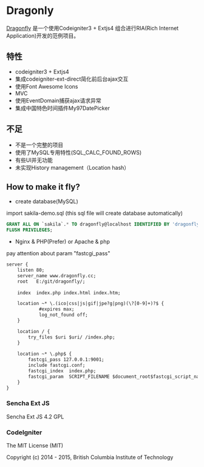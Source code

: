 # Dragonly

[Dragonfly](http://blog.php-admin.com/extjs4/extjs_dragonfly.md) 是一个使用Codeigniter3 + Extjs4 组合进行RIA(Rich Internet Application)开发的范例项目。

## 特性

* codeigniter3 + Extjs4
* 集成codeigniter-ext-direct简化前后台ajax交互
* 使用Font Awesome Icons
* MVC
* 使用EventDomain捕获ajax请求异常
* 集成中国特色时间插件My97DatePicker

## 不足

* 不是一个完整的项目
* 使用了MySQL专用特性(SQL_CALC_FOUND_ROWS)
* 有些UI并无功能
* 未实现History management（Location hash）

## How to make it fly?

* create database(MySQL)

import sakila-demo.sql (this sql file will create database automatically)

```sql
GRANT ALL ON `sakila`.* TO dragonfly@localhost IDENTIFIED BY 'dragonfly';
FLUSH PRIVILEGES;
```

*  Nginx & PHP(Prefer) or Apache & php

pay attention about param "fastcgi_pass"

```html
server {
    listen 80;
    server_name www.dragonfly.cc;
    root   E:/git/dragonfly/;
    
    index  index.php index.html index.htm;

    location ~* \.(ico|css|js|gif|jpe?g|png)(\?[0-9]+)?$ {
            #expires max;
            log_not_found off;
    }

    location / {
        try_files $uri $uri/ /index.php; 
    } 
    
    location ~* \.php$ { 
        fastcgi_pass 127.0.0.1:9001; 
        include fastcgi.conf; 
        fastcgi_index  index.php;
        fastcgi_param  SCRIPT_FILENAME $document_root$fastcgi_script_name;
    }
}
```


### Sencha Ext JS

Sencha Ext JS 4.2 GPL

### CodeIgniter

The MIT License (MIT)

Copyright (c) 2014 - 2015, British Columbia Institute of Technology